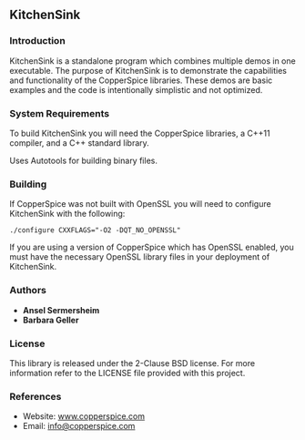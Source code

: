 ## KitchenSink

### Introduction

KitchenSink is a standalone program which combines multiple demos in one executable. The purpose of KitchenSink is to
demonstrate the capabilities and functionality of the CopperSpice libraries. These demos are basic examples and the code
is intentionally simplistic and not optimized.


### System Requirements

To build KitchenSink you will need the CopperSpice libraries, a C++11 compiler, and a C++ standard library.

Uses Autotools for building binary files.


### Building

If CopperSpice was not built with OpenSSL you will need to configure KitchenSink with the following:

```
./configure CXXFLAGS="-O2 -DQT_NO_OPENSSL"
```

If you are using a version of CopperSpice which has OpenSSL enabled, you must have the necessary OpenSSL library files
in your deployment of KitchenSink.



### Authors

* **Ansel Sermersheim**
* **Barbara Geller**


### License

This library is released under the 2-Clause BSD license. For more information refer to the LICENSE file provided with
this project.


### References

* Website: www.copperspice.com
* Email:   info@copperspice.com
